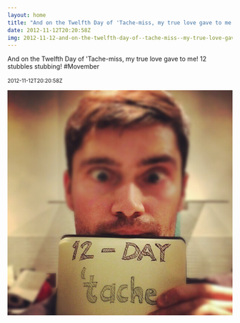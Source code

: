 ```yaml
---
layout: home
title: "And on the Twelfth Day of 'Tache-miss, my true love gave to me! 12 stubbles stubbing! #Movember"
date: 2012-11-12T20:20:58Z
img: 2012-11-12-and-on-the-twelfth-day-of--tache-miss--my-true-love-gave-to-me--12-stubbles-stubbing---movember.jpg
---
```


And on the Twelfth Day of 'Tache-miss, my true love gave to me! 12 stubbles stubbing! #Movember

<small>2012-11-12T20:20:58Z</small>

![And on the Twelfth Day of 'Tache-miss, my true love gave to me! 12 stubbles stubbing! #Movember](2012-11-12-and-on-the-twelfth-day-of--tache-miss--my-true-love-gave-to-me--12-stubbles-stubbing---movember.jpg)
